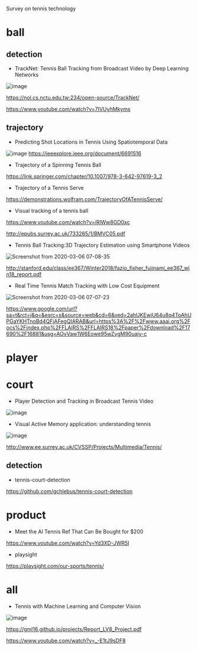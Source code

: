 Survey on tennis technology

# ball

## detection
- TrackNet: Tennis Ball Tracking from Broadcast Video by Deep Learning Networks

![image](https://user-images.githubusercontent.com/34574033/76029038-15389c80-5f77-11ea-9b0a-9232b9d29514.png)

https://nol.cs.nctu.edu.tw:234/open-source/TrackNet/

https://www.youtube.com/watch?v=7IVUyhMkyms

## trajectory

- Predicting Shot Locations in Tennis Using Spatiotemporal Data

![image](https://user-images.githubusercontent.com/34574033/76027831-aeb27f00-5f74-11ea-9d3b-1bf387aac686.png)
https://ieeexplore.ieee.org/document/6691516

- Trajectory of a Spinning Tennis Ball

https://link.springer.com/chapter/10.1007/978-3-642-97619-3_2

- Trajectory of a Tennis Serve

https://demonstrations.wolfram.com/TrajectoryOfATennisServe/

- Visual tracking of a tennis ball

https://www.youtube.com/watch?v=iRlWw8GD0xc

http://epubs.surrey.ac.uk/733265/1/BMVC05.pdf

- Tennis Ball Tracking:3D Trajectory Estimation using Smartphone Videos

![Screenshot from 2020-03-06 07-08-35](https://user-images.githubusercontent.com/34574033/76030591-56ca4700-5f79-11ea-9662-606ddbfb5ea5.png)

http://stanford.edu/class/ee367/Winter2018/fazio_fisher_fujinami_ee367_win18_report.pdf

- Real Time Tennis Match Tracking with Low Cost Equipment

![Screenshot from 2020-03-06 07-07-23](https://user-images.githubusercontent.com/34574033/76030519-2bdff300-5f79-11ea-8d88-009a62b269f4.png)

https://www.google.com/url?sa=t&rct=j&q=&esrc=s&source=web&cd=6&ved=2ahUKEwjU64u8q4ToAhUPGaYKHTnoBd4QFjAFegQIARAB&url=https%3A%2F%2Fwww.aaai.org%2Focs%2Findex.php%2FFLAIRS%2FFLAIRS18%2Fpaper%2Fdownload%2F17690%2F16881&usg=AOvVaw1W6Eowe95wZvgM90uajy-c

# player

# court
- Player Detection and Tracking in Broadcast Tennis Video

![image](https://user-images.githubusercontent.com/34574033/76029282-824c3200-5f77-11ea-98a8-115fbf10c95f.png)

- Visual Active Memory application: understanding tennis

![image](https://user-images.githubusercontent.com/34574033/76029366-a576e180-5f77-11ea-9e97-3240ebfaef46.png)

http://www.ee.surrey.ac.uk/CVSSP/Projects/Multimedia/Tennis/

## detection

- tennis-court-detection

https://github.com/gchlebus/tennis-court-detection

# product
- Meet the AI Tennis Ref That Can Be Bought for $200

https://www.youtube.com/watch?v=Yd3XD-JWR5I

- playsight

https://playsight.com/our-sports/tennis/

# all
- Tennis with Machine Learning and Computer Vision

![image](https://user-images.githubusercontent.com/34574033/76029684-541b2200-5f78-11ea-9d59-ab1e864ed551.png)

https://gml16.github.io/projects/Report_LV8_Project.pdf

https://www.youtube.com/watch?v=_-E1tJ9sDF8
